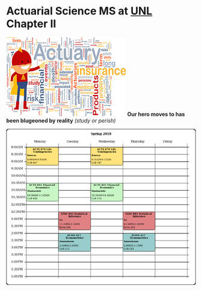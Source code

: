# Actuarial Science MS at [UNL](http://www.unl.edu/) Chapter II

![Actuary Hero](https://github.com/Infinite-Actuary/Fall-2017/blob/master/images/Actuary-Hero.jpg?raw=true)
**Our hero moves to has been blugeoned by reality** *(study or perish)*

![Spring 2018 Schedule](https://github.com/Infinite-Actuary/Spring-2018/blob/master/images/Schedule-Spring-2018.png)
